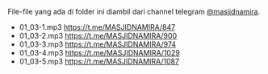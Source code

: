 File-file yang ada di folder ini diambil dari channel telegram [@masjidnamira](https://t.me/MASJIDNAMIRA).

- 01_03-1.mp3 https://t.me/MASJIDNAMIRA/847
- 01_03-2.mp3 https://t.me/MASJIDNAMIRA/900
- 01_03-3.mp3 https://t.me/MASJIDNAMIRA/974
- 01_03-4.mp3 https://t.me/MASJIDNAMIRA/1029
- 01_03-5.mp3 https://t.me/MASJIDNAMIRA/1087
